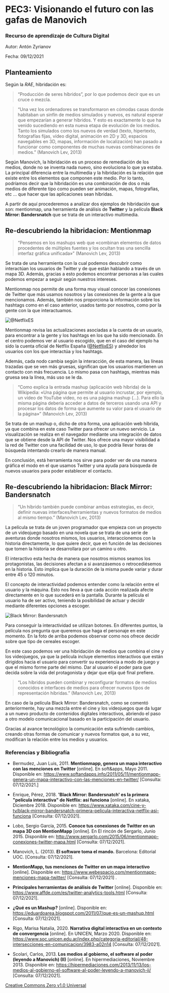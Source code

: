 # [](https://github.com/zantonz/PEC3_Manovich_Reloaded/blob/main/README.md)PEC3: Visionando el futuro con las gafas de Manovich

### [](https://github.com/zantonz/PEC3_Manovich_Reloaded/blob/main/README.md)Recurso de aprendizaje de Cultura Digital

Autor: Antón Zyrianov

Fecha: 09/12/2021

## Planteamiento

Según la *RAE*, hibridación es: 
>“Producción de seres híbridos”, por lo que podemos decir que es un cruce o mezcla.

>“Una vez los ordenadores se transformaron en cómodas casas donde habitaban un sinfín de medios simulados y nuevos, es natural esperar que empezarían a generar híbridos. Y esto es exactamente lo que ha venido sucediendo en esta nueva etapa de evolución de los medios. Tanto los simulados como los nuevos de verdad (texto, hipertexto, fotografías fijas, vídeo digital, animación en 2D y 3D, espacios navegables en 3D, mapas, información de localización) han pasado a funcionar como componentes de muchas nuevas combinaciones de medios.” 
>(Manovich Lev, 2013)

Según Manovich, la hibridación es un proceso de remediación de los medios, donde no se inventa nada nuevo, sino evoluciona lo que ya estaba. La principal diferencia entre la multimedia y la hibridación es la relación que existe entre los elementos que componen este medio. Por lo tanto, podríamos decir que la hibridación es una combinación de dos o más medios de diferente tipo como pueden ser animación, mapas, fotografías, etc …  que hacer que las aplicaciones sean híbridas.

A partir de aquí procederemos a analizar dos ejemplos de hibridación que son: mentionmap, una herramienta de análisis de **Twitter** y la película **Black Mirror: Bandersnatch** que se trata de un interactivo multimedia.

## Re-descubriendo la hibridacion: Mentionmap

>“Pensemos en los mashups web que «combinan elementos de datos procedentes de múltiples fuentes y los ocultan tras una sencilla interfaz gráfica unificada»”
>(Manovich Lev, 2013)

Se trata de una herramienta con la cual podemos descubrir como interactúan los usuarios de Twitter y de que están hablando a través de un mapa 3D. Además, gracias a esto podemos encontrar personas a las cuales podemos empezar a seguir según nuestros intereses.

Mentionmap nos permite de una forma muy visual conocer las conexiones de Twitter que más usamos nosotros y las conexiones de la gente a la que mencionamos. Además, también nos proporciona la información sobre los hashtags como en el caso anterior, usados tanto por nosotros, como por la gente con la que interactuamos.

![@NetflixES](https://i.imgur.com/fwMiYvg.png)

Mentionmap revisa las actualizaciones asociadas a la cuenta de un usuario, para encontrar a la gente y los hashtags en los que ha sido mencionado. En el centro podemos ver al usuario escogido, que en el caso del ejemplo ha sido la cuenta oficial de Netflix España ([@NetflixES][netflix]) y alrededor los usuarios con los que interactúa y los hashtags.

[netflix]: https://twitter.com/NetflixES

Además, cada nodo cambia según la interacción, de esta manera, las líneas trazadas que se ven más gruesas, significan que los usuarios mantienen un contacto con más frecuencia. Lo mismo pasa con hashtags, mientras más gruesa sea la línea, más uso se le da.

>“Como explica la entrada mashup (aplicación web híbrida) de la Wikipedia: «Una página que permite al usuario incrustar, por ejemplo, un vídeo de YouTube video, no es una página mashup (…). Para ello la misma página debería acceder a datos de terceros usando una API y procesar los datos de forma que aumente su valor para el usuario de la página»” 
>(Manovich Lev, 2013)

Se trata de un mashup o, dicho de otra forma, una aplicación web híbrida, ya que combina en este caso Twitter para ofrecer un nuevo servicio. La visualización se realiza en el navegador mediante una integración de datos que se obtiene desde la API de Twitter. Nos ofrece una mayor visibilidad a la red de Twitter con una facilidad de uso, lo que podría llevar horas de búsqueda intentando crearlo de manera manual.

En conclusión, está herramienta nos sirve para poder ver de una manera gráfica el modo en el que usamos Twitter y una ayuda para búsqueda de nuevos usuarios para poder establecer el contacto.

## Re-descubriendo la hibridacion: Black Mirror: Bandersnatch

>“Un híbrido también puede combinar ambas estrategias, es decir, definir nuevas interfaces/herramientas y nuevos formatos de medios al mismo tiempo.”
>(Manovich Lev, 2013)

La película se trata de un joven programador que empieza con un proyecto de un videojuego basado en una novela que se trata de una serie de aventuras donde nosotros mismos, los usuarios, interaccionemos con la historia directamente, lo que quiere decir, que en función de las decisiones que tomen la historia se desarrollara por un camino u otro.

El interactivo esta hecha de manera que nosotros mismos seamos los protagonistas, las decisiones afectan a si avanzásemos o retrocediésemos en la historia. Esto implica que la duración de la misma puede variar y durar entre 45 o 120 minutos.

El concepto de interactividad podemos entender como la relación entre el usuario y la máquina. Esto nos lleva a que cada acción realizada afecte directamente en lo que sucederá en la pantalla. Durante la película el usuario ha de ser activo, teniendo la posibilidad de actuar y decidir mediante diferentes opciones a escoger.

![Black Mirror: Bandersnatch](https://i.ibb.co/Tg3FqzM/black-mirror.jpg)

Para conseguir la interactividad se utilizan botones. En diferentes puntos, la película nos pregunta que queremos que haga el personaje en este momento. En la foto de arriba podemos observar como nos ofrece decidir sobre que tipo de cereales escoger.

En este caso podemos ver una hibridación de medios que combina el cine y los videojuegos, ya que la película incluye elementos interactivos que están dirigidos hacia el usuario para convertir su experiencia a modo de juego y que el mismo forme parte del mismo. Dar al usuario el poder para que decida sobre la vida del protagonista y dejar que elija qué final prefiere.

>“Los híbridos pueden combinar y reconfigurar formatos de medios conocidos e interfaces de medios para ofrecer nuevos tipos de representación híbridas.”
>(Manovich Lev, 2013)

En caso de la película Black Mirror: Bandersnatch, como se comentó anteriormente, hay una mezcla entre el cine y los videojuegos que da lugar a un nuevo producto de contenidos digitales interactivos, abriendo el paso a otro modelo comunicacional basado en la participación del usuario.

Gracias al avance tecnológico la comunicación esta sufriendo cambios, creando otras formas de comunicar y nuevos formatos que, a su vez, modifican la relación entre los medios y usuarios.

### Referencias y Bibliografía

* Bermudez, Juan Luis, 2011. **Mentionmapp, genera un mapa interactivo con las menciones en Twitter** [online]. En soft&apps, Mayo 2011. Disponible en: https://www.softandapps.info/2011/05/11/mentionmapp-genera-un-mapa-interactivo-con-las-menciones-en-twitter/ [Consulta: 07/12/2021.]

* Enrique, Pérez, 2018. **'Black Mirror: Bandersnatch' es la primera "película interactiva" de Netflix: así funciona** [online]. En xataka, Diciembre 2018. Disponible en: https://www.xataka.com/cine-y-tv/black-mirror-bandersnatch-primera-pelicula-interactiva-netflix-asi-funciona [Consulta: 07/12/2021].

* Lobo, Sergio García, 2015. **Conoce tus conexiones de Twitter en un mapa 3D con MentionMapp** [online]. En El rincón de Sergarlo, Junio 2015. Disponible en: http://www.sergarlo.com/2015/06/mentionmapp-conexiones-twitter-mapa.html [Consulta: 07/12/2021].

* Manovich, L. (2013). **El software toma el mando.** Barcelona: Editorial UOC. [Consulta: 07/12/2021].

* **MentionMapp, tus menciones de Twitter en un mapa interactivo** [online]. Disponible en: https://www.webespacio.com/mentionmapp-menciones-mapa-twitter/ [Consulta: 07/12/2021] .

* **Principales herramientas de análisis de Twitter** [online]. Disponible en: https://www.affde.com/es/twitter-analytics-tools.html [Consulta: 07/12/2021].

* **¿Qué es un Mashup?** [online]. Disponible en: https://eduardoarea.blogspot.com/2011/07/que-es-un-mashup.html [Consulta: 07/12/2021].

* Rigo, Marisa Natalia, 2020. **Narrativa digital interactiva en un contexto de convergencia** [online]. En UNICEN, Marzo 2020. Disponible en: https://www.soc.unicen.edu.ar/index.php/categoria-editorial/48-intersecciones-en-comunicacion/3983-a02n14 [Consulta: 07/12/2021].

* Scolari, Carlos, 2013. **Los medios al gobierno, el software al poder (leyendo a Manovich) (II)** [online]. En hipermediaciones, Noviembre 2013. Disponible en: https://hipermediaciones.com/2013/11/13/los-medios-al-gobierno-el-software-al-poder-leyendo-a-manovich-ii/ [Consulta: 07/12/2021].


[Creative Commons Zero v1.0 Universal][CC]

[CC]: https://github.com/zantonz/PEC3_Manovich_Reloaded/blob/main/LICENSE
